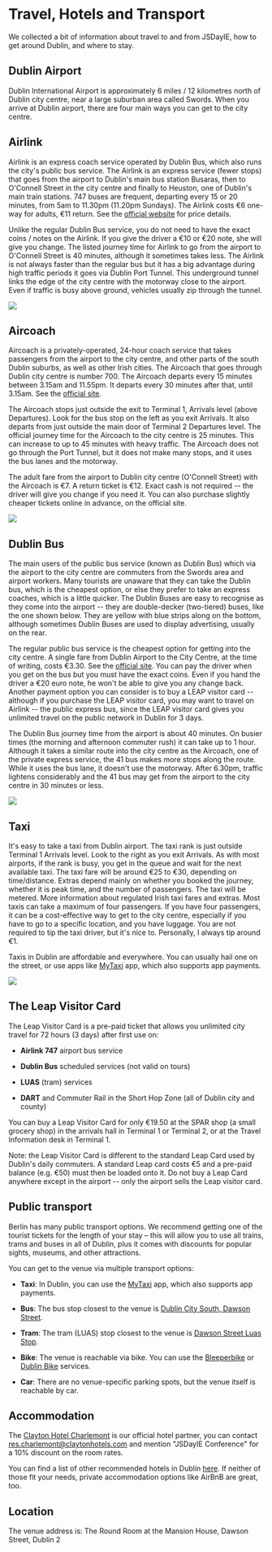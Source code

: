 # Travel, Hotels and Transport

We collected a bit of information about travel to and from JSDayIE, how to get around Dublin, and where to stay.

## Dublin Airport

Dublin International Airport is approximately 6 miles / 12 kilometres north of Dublin city centre, near a large suburban area called Swords. When you arrive at Dublin airport, there are four main ways you can get to the city centre.

## Airlink 

Airlink is an express coach service operated by Dublin Bus, which also runs the city's public bus service. The Airlink is an express service (fewer stops) that goes from the airport to Dublin's main bus station Busaras, then to O'Connell Street in the city centre and finally to Heuston, one of Dublin's main train stations. 747 buses are frequent, departing every 15 or 20 minutes, from 5am to 11.30pm (11.20pm Sundays). The Airlink costs €6 one-way for adults, €11 return. See the [official website](http://www.dublinbus.ie/Your-Journey1/Timetables/Airport-Services/) for price details.

Unlike the regular Dublin Bus service, you do not need to have the exact coins / notes on the Airlink. If you give the driver a €10 or €20 note, she will give you change. The listed journey time for Airlink to go from the airport to O'Connell Street is 40 minutes, although it sometimes takes less. The Airlink is not always faster than the regular bus but it has a big advantage during high traffic periods it goes via Dublin Port Tunnel. This underground tunnel links the edge of the city centre with the motorway close to the airport. Even if traffic is busy above ground, vehicles usually zip through the tunnel.

![](/media/airlink.jpg)

## Aircoach

Aircoach is a privately-operated, 24-hour coach service that takes passengers from the airport to the city centre, and other parts of the south Dublin suburbs, as well as other Irish cities. The Aircoach that goes through Dublin city centre is number 700. The Aircoach departs every 15 minutes between 3.15am and 11.55pm. It departs every 30 minutes after that, until 3.15am. See the [official site](https://www.aircoach.ie/route-700-dublin-airport-dublin-city-centre).

The Aircoach stops just outside the exit to Terminal 1, Arrivals level (above Departures). Look for the bus stop on the left as you exit Arrivals. It also departs from just outside the main door of Terminal 2 Departures level. The official journey time for the Aircoach to the city centre is 25 minutes. This can increase to up to 45 minutes with heavy traffic. The Aircoach does not go through the Port Tunnel, but it does not make many stops, and it uses the bus lanes and the motorway.

The adult fare from the airport to Dublin city centre (O'Connell Street) with the Aircoach is €7. A return ticket is €12. Exact cash is not required -- the driver will give you change if you need it. You can also purchase slightly cheaper tickets online in advance, on the official site.

![](/media/aircoach.jpg)

## Dublin Bus

The main users of the public bus service (known as Dublin Bus) which via the airport to the city centre are commuters from the Swords area and airport workers. Many tourists are unaware that they can take the Dublin bus, which is the cheapest option, or else they prefer to take an express coaches, which is a little quicker. The Dublin Buses are easy to recognise as they come into the airport -- they are double-decker (two-tiered) buses, like the one shown below. They are yellow with blue strips along on the bottom, although sometimes Dublin Buses are used to display advertising, usually on the rear.

The regular public bus service is the cheapest option for getting into the city centre. A single fare from Dublin Airport to the City Centre, at the time of writing, costs €3.30. See the [official site](http://www.dublinbus.ie/). You can pay the driver when you get on the bus but you must have the exact coins. Even if you hand the driver a €20 euro note, he won't be able to give you any change back. Another payment option you can consider is to buy a LEAP visitor card -- although if you purchase the LEAP visitor card, you may want to travel on Airlink -- the public express bus, since the LEAP visitor card gives you unlimited travel on the public network in Dublin for 3 days.

The Dublin Bus journey time from the airport is about 40 minutes. On busier times (the morning and afternoon commuter rush) it can take up to 1 hour.  Although it takes a similar route into the city centre as the Aircoach, one of the private express service, the 41 bus makes more stops along the route. While it uses the bus lane, it doesn't use the motorway. After 6.30pm, traffic lightens considerably and the 41 bus may get from the airport to the city centre in 30 minutes or less.

![](/media/dublin-bus.jpg)

## Taxi

It's easy to take a taxi from Dublin airport. The taxi rank is just outside Terminal 1 Arrivals level. Look to the right as you exit Arrivals. As with most airports, if the rank is busy, you get in the queue and wait for the next available taxi. The taxi fare will be around €25 to €30, depending on time/distance. Extras depend mainly on whether you booked the journey, whether it is peak time, and the number of passengers. The taxi will be metered. More information about regulated Irish taxi fares and extras. Most taxis can take a maximum of four passengers. If you have four passengers, it can be a cost-effective way to get to the city centre, especially if you have to go to a specific location, and you have luggage. You are not required to tip the taxi driver, but it's nice to. Personally, I always tip around €1.

Taxis in Dublin are affordable and everywhere. You can usually hail one on the street, or use apps like [MyTaxi](https://mytaxi.com/ie) app, which also supports app payments.


![](/media/taxis.jpg)

## The Leap Visitor Card

The Leap Visitor Card is a pre-paid ticket that allows you unlimited city travel for 72 hours (3 days) after first use on:

- **Airlink 747** airport bus service

- **Dublin Bus** scheduled services (not valid on tours)

- **LUAS** (tram) services

- **DART** and Commuter Rail in the Short Hop Zone (all of Dublin city and county)

You can buy a Leap Visitor Card for only €19.50 at the SPAR shop (a small grocery shop) in the arrivals hall in Terminal 1 or Terminal 2, or at the Travel Information desk in Terminal 1. 

Note: the Leap Visitor Card is different to the standard Leap Card used by Dublin's daily commuters. A standard Leap card costs €5 and a pre-paid balance (e.g. €50) must then be loaded onto it. Do not buy a Leap Card anywhere except in the airport -- only the airport sells the Leap visitor card.

## Public transport

Berlin has many public transport options. We recommend getting one of the tourist tickets for the length of your stay – this will allow you to use all trains, trams and buses in all of Dublin, plus it comes with discounts for popular sights, museums, and other attractions.

You can get to the venue via multiple transport options:

- **Taxi**: In Dublin, you can use the [MyTaxi](https://mytaxi.com/ie) app, which also supports app payments.

- **Bus**: The bus stop closest to the venue is [Dublin City South, Dawson Street](https://goo.gl/maps/t28AXZxVFYJ2).

- **Tram**: The tram (LUAS) stop closest to the venue is [Dawson Street Luas Stop](https://luas.ie/dawson.html).

- **Bike**: The venue is reachable via bike. You can use the [Bleeperbike](https://bleeperbike.com/) or [Dublin Bike](http://www.dublinbikes.ie/) services.

- **Car**: There are no venue-specific parking spots, but the venue itself is reachable by car.

## Accommodation

The [Clayton Hotel Charlemont](https://www.claytonhotelcharlemont.com/) is our official hotel partner, you can contact [res.charlemont@claytonhotels.com](mailto:res.charlemont@claytonhotels.com) and mention "JSDayIE Conference" for a 10% discount on the room rates.

You can find a list of other recommended hotels in Dublin [here](https://goo.gl/maps/f5UFXFeMcwS2). If neither of those fit your needs, private accommodation options like AirBnB are great, too.

## Location

The venue address is: The Round Room at the Mansion House, Dawson Street, Dublin 2